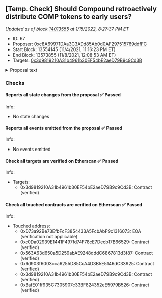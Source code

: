 ## [Temp. Check] Should Compound retroactively distribute COMP tokens to early users?

_Updated as of block [14013555](https://etherscan.io/block/14013555) at 1/15/2022, 8:27:37 PM ET_

- ID: 67
- Proposer: [0xc8A69971DAa3C3ADd85Ab0d0AF297515769ddfFC](https://etherscan.io/address/0xc8A69971DAa3C3ADd85Ab0d0AF297515769ddfFC)
- Start Block: 13554145 (11/4/2021, 11:16:23 PM ET)
- End Block: 13573855 (11/8/2021, 12:08:53 AM ET)
- Targets: [0x3d9819210A31b4961b30EF54bE2aeD79B9c9Cd3B](https://etherscan.io/address/0x3d9819210A31b4961b30EF54bE2aeD79B9c9Cd3B#code)

<details>
  <summary>Proposal text</summary>

> # [Temp. Check] Should Compound retroactively distribute COMP tokens to early users?
> This question has been [debated and specifics have been worked on](https://www.comp.xyz/t/should-compound-retroactively-airdrop-tokens-to-early-users/595v) for about the past year by the community.
> 
> This proposal serves as a temperature check, ensuring that this initiative has sufficient support before making further proposals as to address how to distribute the token to early users.
> 
> The actions of this proposal are nil - the protocol does not change at all regardless of whether this proposal passes or fails. Rather, this proposal gauges consensus regarding the issue in the following way:
> - FOR: You believe COMP tokens should be distributed to early users in at least some amount and/or way.
> - AGAINST: You believe no amount of COMP tokens should be distributed to early users.
> 
> If this proposal...
> - PASSES: The community will continue its efforts in distributing COMP tokens to early users. A series of follow-up proposals will guide the community in finalizing the total amount, the distribution model, and the way in which the tokens are distributed.
> - FAILS: The community will abandon its efforts of this initiative.
> 
> A quick summary in support and opposition of this initiative:
> - FOR: Early users were key in Compound's success. Their early use of the protocol shaped it to be what it is today, and those users should be given the power to continue shaping the protocol. Compound should continue to decentralize ownership of the protocol by distributing voting power amongst its early community members and users.
> - AGAINST: Compound should use the tokens in the treasury as incentives for new work to continue growing the protocol.
> 
> Note: Since governance proposals require actions, a nil action has been provided.
> 
> ## Credits
> 
> Allthecolors et al.
> 
> ## References
> - [Forums thread](https://www.comp.xyz/t/should-compound-retroactively-airdrop-tokens-to-early-users/595)
</details>

### Checks
#### Reports all state changes from the proposal ✅ Passed
  




Info:
- No state changes

#### Reports all events emitted from the proposal ✅ Passed
  




Info:
- No events emitted

#### Check all targets are verified on Etherscan ✅ Passed
  




Info:
- Targets:
    - 0x3d9819210A31b4961b30EF54bE2aeD79B9c9Cd3B: Contract (verified)

#### Check all touched contracts are verified on Etherscan ✅ Passed
  




Info:
- Touched address:
    - 0xD73a92Be73EfbFcF3854433A5FcbAbF9c1316073: EOA (verification not applicable)
    - 0xc0Da02939E1441F497fd74F78cE7Decb17B66529: Contract (verified)
    - 0x563A63d650a5D259abAE9248dddC6867813d3f87: Contract (verified)
    - 0x6d903f6003cca6255D85CcA4D3B5E5146dC33925: Contract (verified)
    - 0x3d9819210A31b4961b30EF54bE2aeD79B9c9Cd3B: Contract (verified)
    - 0xBafE01ff935C7305907c33BF824352eE5979B526: Contract (verified)
